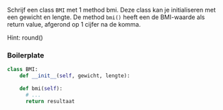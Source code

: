 Schrijf een class `BMI` met 1 method bmi. Deze class kan je initialiseren met een gewicht en lengte. De method `bmi()` heeft een de BMI-waarde als return value, afgerond op 1 cijfer na de komma.

Hint: round()



### Boilerplate

```python
class BMI:
    def __init__(self, gewicht, lengte):
    
    def bmi(self):
      # ...
      return resultaat
```